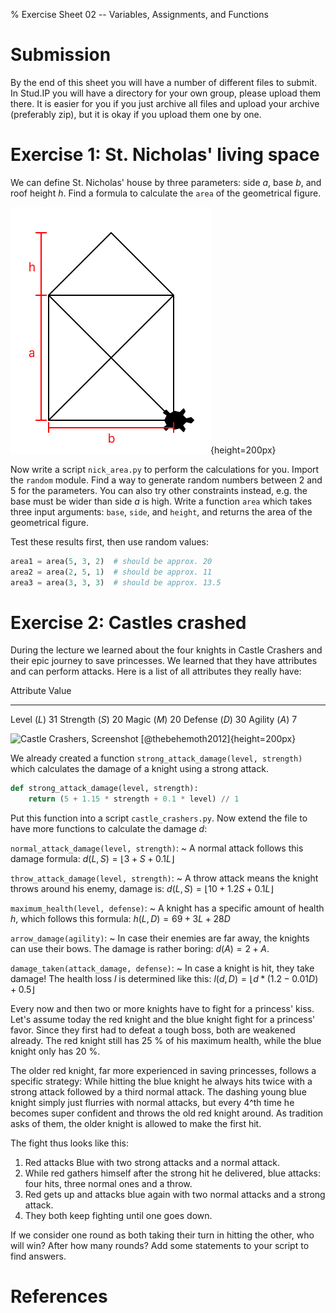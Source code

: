 % Exercise Sheet 02 -- Variables, Assignments, and Functions

# Submission

By the end of this sheet you will have a number of different files to submit.
In Stud.IP you will have a directory for your own group, please upload them
there. It is easier for you if you just archive all files and upload your
archive (preferably zip), but it is okay if you upload them one by one.


# Exercise 1: St. Nicholas' living space

We can define St. Nicholas' house by three parameters: side $a$, base $b$, and
roof height $h$. Find a formula to calculate the `area` of the geometrical
figure.

![St. Nicholas' house](img/nick_area.png){height=200px}

Now write a script `nick_area.py` to perform the calculations for you. Import
the `random` module. Find a way to generate random numbers between 2 and 5 for
the parameters. You can also try other constraints instead, e.g. the base must
be wider than side $a$ is high. Write a function `area` which takes three input
arguments: `base`, `side`, and `height`, and returns the area of the
geometrical figure.

Test these results first, then use random values:

```python
area1 = area(5, 3, 2)  # should be approx. 20
area2 = area(2, 5, 1)  # should be approx. 11
area3 = area(3, 3, 3)  # should be approx. 13.5
```


# Exercise 2: Castles crashed

During the lecture we learned about the four knights in Castle Crashers and
their epic journey to save princesses. We learned that they have attributes and
can perform attacks. Here is a list of all attributes they really have:

Attribute      Value
-------------- -----
Level ($L$)       31
Strength ($S$)    20
Magic ($M$)       20
Defense ($D$)     30
Agility ($A$)      7

![Castle Crashers, Screenshot [@thebehemoth2012]](http://www.castlecrashers.com/images/screenshots/cc7.jpg){height=200px}

We already created a function `strong_attack_damage(level, strength)` which
calculates the damage of a knight using a strong attack.

```python
def strong_attack_damage(level, strength):
    return (5 + 1.15 * strength + 0.1 * level) // 1
```

Put this function into a script `castle_crashers.py`. Now extend the file to
have more functions to calculate the damage $d$:

`normal_attack_damage(level, strength)`:
  ~ A normal attack follows this damage formula: $d(L, S) = \left\lfloor
  3 + S + 0.1 L \right\rfloor$

`throw_attack_damage(level, strength)`:
  ~ A throw attack means the knight throws around his enemy, damage is: $d(L,
  S) = \left\lfloor 10 + 1.2 S + 0.1 L \right\rfloor$

`maximum_health(level, defense)`:
  ~ A knight has a specific amount of health $h$, which follows this formula:
  $h(L, D) = 69 + 3 L + 28 D$

`arrow_damage(agility)`:
  ~ In case their enemies are far away, the knights can use their bows. The
  damage is rather boring: $d(A) = 2 + A$.

`damage_taken(attack_damage, defense)`:
  ~ In case a knight is hit, they take damage! The health loss $l$ is
  determined like this: $l(d, D) = \left\lfloor d * (1.2 - 0.01 D) + 0.5
  \right\rfloor$


Every now and then two or more knights have to fight for a princess' kiss.
Let's assume today the red knight and the blue knight fight for a princess'
favor. Since they first had to defeat a tough boss, both are weakened already.
The red knight still has 25 % of his maximum health, while the blue knight only
has 20 %.

The older red knight, far more experienced in saving princesses, follows
a specific strategy: While hitting the blue knight he always hits twice with
a strong attack followed by a third normal attack. The dashing young blue
knight simply just flurries with normal attacks, but every 4^th time he becomes
super confident and throws the old red knight around. As tradition asks of
them, the older knight is allowed to make the first hit.

The fight thus looks like this:

1. Red attacks Blue with two strong attacks and a normal attack.
2. While red gathers himself after the strong hit he delivered, blue attacks:
   four hits, three normal ones and a throw.
3. Red gets up and attacks blue again with two normal attacks and a strong
   attack.
4. They both keep fighting until one goes down.

If we consider one round as both taking their turn in hitting the other, who
will win? After how many rounds? Add some statements to your script to find
answers.


# References
